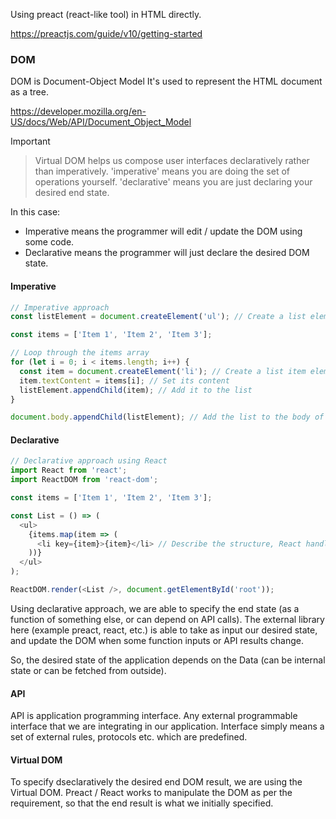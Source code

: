 Using preact (react-like tool) in HTML directly.

https://preactjs.com/guide/v10/getting-started

### DOM

DOM is Document-Object Model
It's used to represent the HTML document as a tree.

https://developer.mozilla.org/en-US/docs/Web/API/Document_Object_Model

> [!IMPORTANT]

> Virtual DOM helps us compose user interfaces declaratively rather than imperatively.
> 'imperative' means you are doing the set of operations yourself.
> 'declarative' means you are just declaring your desired end state.

In this case:
- Imperative means the programmer will edit / update the DOM using some code.
- Declarative means the programmer will just declare the desired DOM state.

#### Imperative
```js
// Imperative approach
const listElement = document.createElement('ul'); // Create a list element

const items = ['Item 1', 'Item 2', 'Item 3'];

// Loop through the items array
for (let i = 0; i < items.length; i++) {
  const item = document.createElement('li'); // Create a list item element
  item.textContent = items[i]; // Set its content
  listElement.appendChild(item); // Add it to the list
}

document.body.appendChild(listElement); // Add the list to the body of the document
```

#### Declarative

```js
// Declarative approach using React
import React from 'react';
import ReactDOM from 'react-dom';

const items = ['Item 1', 'Item 2', 'Item 3'];

const List = () => (
  <ul>
    {items.map(item => (
      <li key={item}>{item}</li> // Describe the structure, React handles the DOM updates
    ))}
  </ul>
);

ReactDOM.render(<List />, document.getElementById('root'));
```

Using declarative approach, we are able to specify the end state (as a function of something else, or can depend on API calls).
The external library here (example preact, react, etc.) is able to take as input our desired state, and update the DOM when some function inputs or API results change.

So, the desired state of the application depends on the Data (can be internal state or can be fetched from outside).

#### API
API is application programming interface.
Any external programmable interface that we are integrating in our application.
Interface simply means a set of external rules, protocols etc. which are predefined.

#### Virtual DOM

To specify dseclaratively the desired end DOM result, we are using the Virtual DOM.
Preact / React works to manipulate the DOM as per the requirement, so that the end result is what we initially specified.
